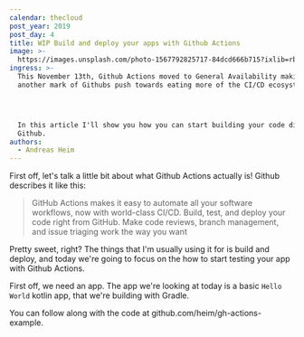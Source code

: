 ```yaml
---
calendar: thecloud
post_year: 2019
post_day: 4
title: WIP Build and deploy your apps with Github Actions
image: >-
  https://images.unsplash.com/photo-1567792825717-84dcd666b715?ixlib=rb-1.2.1&ixid=eyJhcHBfaWQiOjEyMDd9&auto=format&fit=crop&w=1950&q=80
ingress: >-
  This November 13th, Github Actions moved to General Availability making
  another mark of Githubs push towards eating more of the CI/CD ecosystem.




  In this article I'll show you how you can start building your code directly
  Github.
authors:
  - Andreas Heim
---
```

First off, let's talk a little bit about what Github Actions actually is! Github describes it like this: 

> GitHub Actions makes it easy to automate all your software workflows, now with world-class CI/CD. Build, test, and deploy your code right from GitHub. Make code reviews, branch management, and issue triaging work the way you want



Pretty sweet, right? The things that I'm usually using it for is build and deploy, and today we're going to focus on the how to start testing your app with Github Actions.



First off, we need an app. The app we're looking at today is a basic `Hello World` kotlin app, that we're building with Gradle.



You can follow along with the code at github.com/heim/gh-actions-example.

